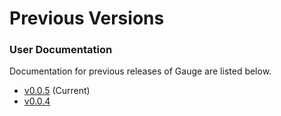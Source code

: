 # Previous Versions

### User Documentation

Documentation for previous releases of Gauge are listed below.

- [v0.0.5](/documentation/user/0.0.5) (Current)
- [v0.0.4](/documentation/user/0.0.4)
